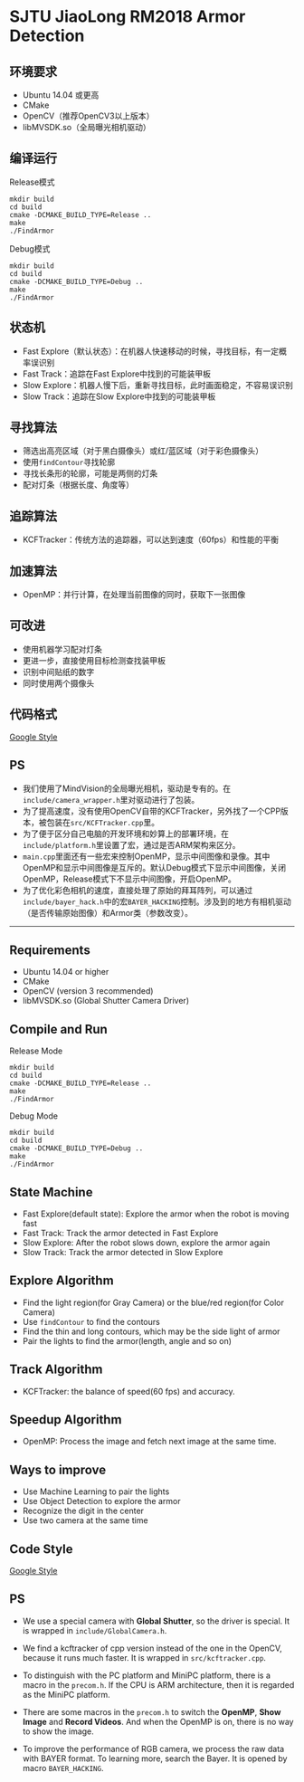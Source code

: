 # SJTU JiaoLong RM2018 Armor Detection

## 环境要求

- Ubuntu 14.04 或更高
- CMake
- OpenCV（推荐OpenCV3以上版本）
- libMVSDK.so（全局曝光相机驱动）

## 编译运行

Release模式
```
mkdir build
cd build
cmake -DCMAKE_BUILD_TYPE=Release ..
make
./FindArmor
```

Debug模式
```
mkdir build
cd build
cmake -DCMAKE_BUILD_TYPE=Debug ..
make
./FindArmor
```

## 状态机

- Fast Explore（默认状态）：在机器人快速移动的时候，寻找目标，有一定概率误识别
- Fast Track：追踪在Fast Explore中找到的可能装甲板
- Slow Explore：机器人慢下后，重新寻找目标，此时画面稳定，不容易误识别
- Slow Track：追踪在Slow Explore中找到的可能装甲板

## 寻找算法

- 筛选出高亮区域（对于黑白摄像头）或红/蓝区域（对于彩色摄像头）
- 使用`findContour`寻找轮廓
- 寻找长条形的轮廓，可能是两侧的灯条
- 配对灯条（根据长度、角度等）

## 追踪算法

- KCFTracker：传统方法的追踪器，可以达到速度（60fps）和性能的平衡

## 加速算法

- OpenMP：并行计算，在处理当前图像的同时，获取下一张图像

## 可改进

- 使用机器学习配对灯条
- 更进一步，直接使用目标检测查找装甲板
- 识别中间贴纸的数字
- 同时使用两个摄像头

## 代码格式

[Google Style](https://zh-google-styleguide.readthedocs.io/en/latest/google-cpp-styleguide/contents/) 

## PS

- 我们使用了MindVision的全局曝光相机，驱动是专有的。在`include/camera_wrapper.h`里对驱动进行了包装。
- 为了提高速度，没有使用OpenCV自带的KCFTracker，另外找了一个CPP版本，被包装在`src/KCFTracker.cpp`里。
- 为了便于区分自己电脑的开发环境和妙算上的部署环境，在`include/platform.h`里设置了宏，通过是否ARM架构来区分。
- `main.cpp`里面还有一些宏来控制OpenMP，显示中间图像和录像。其中OpenMP和显示中间图像是互斥的。默认Debug模式下显示中间图像，关闭OpenMP，Release模式下不显示中间图像，开启OpenMP。
- 为了优化彩色相机的速度，直接处理了原始的拜耳阵列，可以通过`include/bayer_hack.h`中的宏`BAYER_HACKING`控制。涉及到的地方有相机驱动（是否传输原始图像）和Armor类（参数改变）。

---

## Requirements

- Ubuntu 14.04 or higher
- CMake
- OpenCV (version 3 recommended)
- libMVSDK.so (Global Shutter Camera Driver)

## Compile and Run

Release Mode
```
mkdir build
cd build
cmake -DCMAKE_BUILD_TYPE=Release ..
make
./FindArmor
```

Debug Mode
```
mkdir build
cd build
cmake -DCMAKE_BUILD_TYPE=Debug ..
make
./FindArmor
```

## State Machine

- Fast Explore(default state): Explore the armor when the robot is moving fast
- Fast Track: Track the armor detected in Fast Explore
- Slow Explore: After the robot slows down, explore the armor again
- Slow Track: Track the armor detected in Slow Explore

## Explore Algorithm

- Find the light region(for Gray Camera) or the blue/red region(for Color Camera)
- Use `findContour` to find the contours
- Find the thin and long contours, which may be the side light of armor
- Pair the lights to find the armor(length, angle and so on)

## Track Algorithm

- KCFTracker: the balance of speed(60 fps) and accuracy.

## Speedup Algorithm

- OpenMP: Process the image and fetch next image at the same time.

## Ways to improve

- Use Machine Learning to pair the lights
- Use Object Detection to explore the armor
- Recognize the digit in the center
- Use two camera at the same time

## Code Style

[Google Style](https://zh-google-styleguide.readthedocs.io/en/latest/google-cpp-styleguide/contents/) 

## PS

- We use a special camera with **Global Shutter**, so the driver is special. It is wrapped in `include/GlobalCamera.h`.

- We find a kcftracker of cpp version instead of the one in the OpenCV, because it runs much faster. It is wrapped in `src/kcftracker.cpp`.

- To distinguish with the PC platform and MiniPC platform, there is a macro in the `precom.h`. If the CPU is ARM architecture, then it is regarded as the MiniPC platform.

- There are some macros in the `precom.h` to switch the **OpenMP**, **Show Image** and **Record Videos**. And when the OpenMP is on, there is no way to show the image.

- To improve the performance of RGB camera, we process the raw data with BAYER format. To learning more, search the Bayer. It is opened by macro `BAYER_HACKING`.
